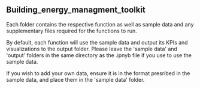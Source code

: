 ## Building_energy_managment_toolkit
Each folder contains the respective function as well as sample data and any supplementary files required for the functions to run.

By default, each function will use the sample data and output its KPIs and visualizations to the output folder. Please leave the 'sample data' and 'output' folders in the same directory as the .ipnyb file if you use to use the sample data.

If you wish to add your own data, ensure it is in the format presribed in the sample data, and place them in the 'sample data' folder.
